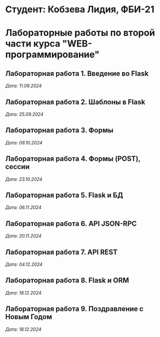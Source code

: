 # Студент: Кобзева Лидия, ФБИ-21

# Лабораторные работы по второй части курса "WEB-программирование"

## Лабораторная работа 1. Введение во Flask

*Дата: 11.09.2024*

## Лабораторная работа 2. Шаблоны в Flask

*Дата: 25.09.2024*

## Лабораторная работа 3. Формы

*Дата: 09.10.2024*

## Лабораторная работа 4. Формы (POST), сессии

*Дата: 23.10.2024*

## Лабораторная работа 5. Flask и БД

*Дата: 06.11.2024*

## Лабораторная работа 6. API JSON-RPC

*Дата: 20.11.2024*

## Лабораторная работа 7. API REST

*Дата: 04.12.2024*

## Лабораторная работа 8. Flask и ORM

*Дата: 18.12.2024*

## Лабораторная работа 9. Поздравление с Новым Годом

*Дата: 18.12.2024*